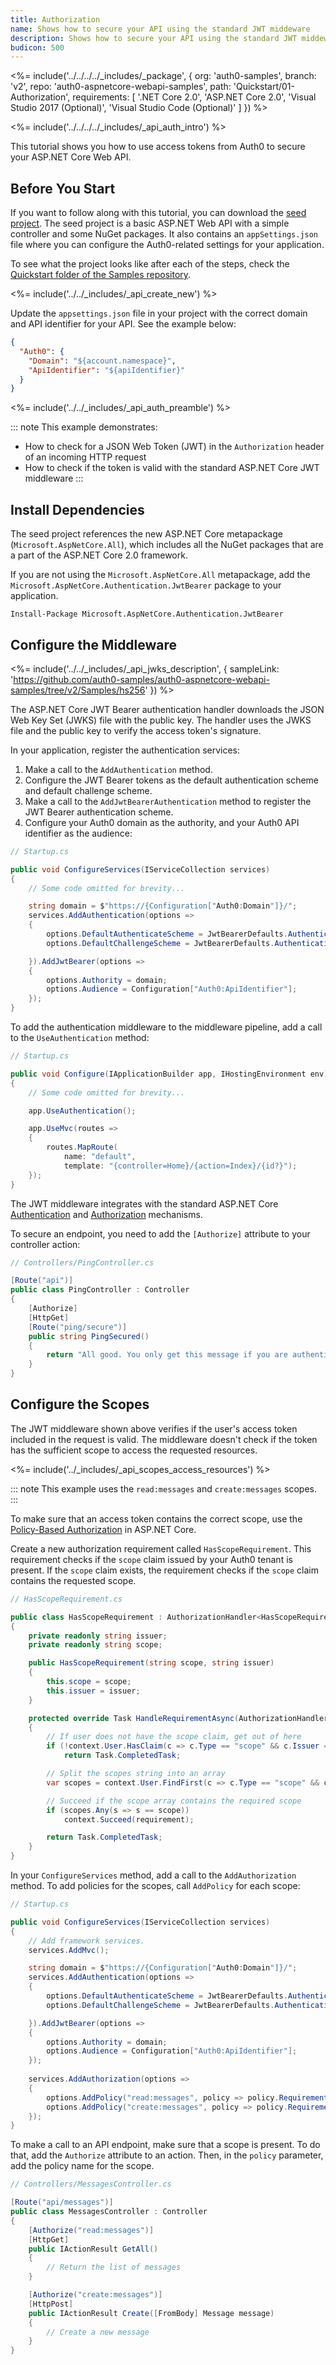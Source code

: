 ```yaml
---
title: Authorization
name: Shows how to secure your API using the standard JWT middeware
description: Shows how to secure your API using the standard JWT middeware.
budicon: 500
---
```


<%= include('../../../../_includes/_package', {
  org: 'auth0-samples',
  branch: 'v2',
  repo: 'auth0-aspnetcore-webapi-samples',
  path: 'Quickstart/01-Authorization',
  requirements: [
    '.NET Core 2.0',
    'ASP.NET Core 2.0',
    'Visual Studio 2017 (Optional)',
    'Visual Studio Code (Optional)'
  ]
}) %>

<%= include('../../../../_includes/_api_auth_intro') %>

This tutorial shows you how to use access tokens from Auth0 to secure your ASP.NET Core Web API.

## Before You Start

If you want to follow along with this tutorial, you can download the [seed project](https://github.com/auth0-samples/auth0-aspnetcore-webapi-samples/tree/v2/Quickstart/00-Starter-Seed). The seed project is a basic ASP.NET Web API with a simple controller and some NuGet packages. It also contains an `appSettings.json` file where you can configure the Auth0-related settings for your application.

To see what the project looks like after each of the steps, check the [Quickstart folder of the Samples repository](https://github.com/auth0-samples/auth0-aspnetcore-webapi-samples/tree/v2/Quickstart).

<%= include('../../_includes/_api_create_new') %>

Update the `appsettings.json` file in your project with the correct domain and API identifier for your API. See the example below:

```json
{
  "Auth0": {
    "Domain": "${account.namespace}",
    "ApiIdentifier": "${apiIdentifier}"
  }
}
```

<%= include('../../_includes/_api_auth_preamble') %>

::: note
This example demonstrates:
* How to check for a JSON Web Token (JWT) in the `Authorization` header of an incoming HTTP request
* How to check if the token is valid with the standard ASP.NET Core JWT middleware
:::

## Install Dependencies

The seed project references the new ASP.NET Core metapackage (`Microsoft.AspNetCore.All`), which includes all the NuGet packages that are a part of the ASP.NET Core 2.0 framework.

If you are not using the `Microsoft.AspNetCore.All` metapackage, add the `Microsoft.AspNetCore.Authentication.JwtBearer` package to your application.

```text
Install-Package Microsoft.AspNetCore.Authentication.JwtBearer
```

## Configure the Middleware

<%= include('../../_includes/_api_jwks_description', { sampleLink: 'https://github.com/auth0-samples/auth0-aspnetcore-webapi-samples/tree/v2/Samples/hs256' }) %>

The ASP.NET Core JWT Bearer authentication handler downloads the JSON Web Key Set (JWKS) file with the public key. The handler uses the JWKS file and the public key to verify the access token's signature.

In your application, register the authentication services:

1. Make a call to the `AddAuthentication` method.  
2. Configure the JWT Bearer tokens as the default authentication scheme and default challenge scheme.
3. Make a call to the `AddJwtBearerAuthentication` method to register the JWT Bearer authentication scheme.
4. Configure your Auth0 domain as the authority, and your Auth0 API identifier as the audience:

```csharp
// Startup.cs

public void ConfigureServices(IServiceCollection services)
{
    // Some code omitted for brevity...

    string domain = $"https://{Configuration["Auth0:Domain"]}/";
    services.AddAuthentication(options =>
    {
        options.DefaultAuthenticateScheme = JwtBearerDefaults.AuthenticationScheme;
        options.DefaultChallengeScheme = JwtBearerDefaults.AuthenticationScheme;

    }).AddJwtBearer(options =>
    {
        options.Authority = domain;
        options.Audience = Configuration["Auth0:ApiIdentifier"];
    });
}
```

To add the authentication middleware to the middleware pipeline, add a call to the `UseAuthentication` method:

```csharp
// Startup.cs

public void Configure(IApplicationBuilder app, IHostingEnvironment env)
{
    // Some code omitted for brevity...

    app.UseAuthentication();

    app.UseMvc(routes =>
    {
        routes.MapRoute(
            name: "default",
            template: "{controller=Home}/{action=Index}/{id?}");
    });
}
```

The JWT middleware integrates with the standard ASP.NET Core [Authentication](https://docs.microsoft.com/en-us/aspnet/core/security/authentication/) and [Authorization](https://docs.microsoft.com/en-us/aspnet/core/security/authorization/) mechanisms. 

To secure an endpoint, you need to add the `[Authorize]` attribute to your controller action:

```csharp
// Controllers/PingController.cs

[Route("api")]
public class PingController : Controller
{
    [Authorize]
    [HttpGet]
    [Route("ping/secure")]
    public string PingSecured()
    {
        return "All good. You only get this message if you are authenticated.";
    }
}
```

## Configure the Scopes

The JWT middleware shown above verifies if the user's access token included in the request is valid. The middleware doesn't check if the token has the sufficient scope to access the requested resources.

<%= include('../_includes/_api_scopes_access_resources') %>

::: note
This example uses the `read:messages` and `create:messages` scopes.
:::

To make sure that an access token contains the correct scope, use the [Policy-Based Authorization](https://docs.microsoft.com/en-us/aspnet/core/security/authorization/policies) in ASP.NET Core.

Create a new authorization requirement called `HasScopeRequirement`. This requirement checks if the `scope` claim issued by your Auth0 tenant is present. If the `scope` claim exists, the requirement checks if the `scope` claim contains the requested scope.

```csharp
// HasScopeRequirement.cs

public class HasScopeRequirement : AuthorizationHandler<HasScopeRequirement>, IAuthorizationRequirement
{
    private readonly string issuer;
    private readonly string scope;

    public HasScopeRequirement(string scope, string issuer)
    {
        this.scope = scope;
        this.issuer = issuer;
    }

    protected override Task HandleRequirementAsync(AuthorizationHandlerContext context, HasScopeRequirement requirement)
    {
        // If user does not have the scope claim, get out of here
        if (!context.User.HasClaim(c => c.Type == "scope" && c.Issuer == issuer))
            return Task.CompletedTask;

        // Split the scopes string into an array
        var scopes = context.User.FindFirst(c => c.Type == "scope" && c.Issuer == issuer).Value.Split(' ');

        // Succeed if the scope array contains the required scope
        if (scopes.Any(s => s == scope))
            context.Succeed(requirement);

        return Task.CompletedTask;
    }
}
```

In your `ConfigureServices` method, add a call to the `AddAuthorization` method. To add policies for the scopes, call `AddPolicy` for each scope:

```csharp
// Startup.cs

public void ConfigureServices(IServiceCollection services)
{
    // Add framework services.
    services.AddMvc();

    string domain = $"https://{Configuration["Auth0:Domain"]}/";
    services.AddAuthentication(options =>
    {
        options.DefaultAuthenticateScheme = JwtBearerDefaults.AuthenticationScheme;
        options.DefaultChallengeScheme = JwtBearerDefaults.AuthenticationScheme;

    }).AddJwtBearer(options =>
    {
        options.Authority = domain;
        options.Audience = Configuration["Auth0:ApiIdentifier"];
    });
    
    services.AddAuthorization(options =>
    {
        options.AddPolicy("read:messages", policy => policy.Requirements.Add(new HasScopeRequirement("read:messages", domain)));
        options.AddPolicy("create:messages", policy => policy.Requirements.Add(new HasScopeRequirement("create:messages", domain)));
    });
}
```

To make a call to an API endpoint, make sure that a scope is present. To do that, add the `Authorize` attribute to an action. Then, in the `policy` parameter, add the policy name for the scope. 

```csharp
// Controllers/MessagesController.cs

[Route("api/messages")]
public class MessagesController : Controller
{
    [Authorize("read:messages")]
    [HttpGet]
    public IActionResult GetAll()
    {
        // Return the list of messages
    }

    [Authorize("create:messages")]
    [HttpPost]
    public IActionResult Create([FromBody] Message message)
    {
        // Create a new message
    }
}
```